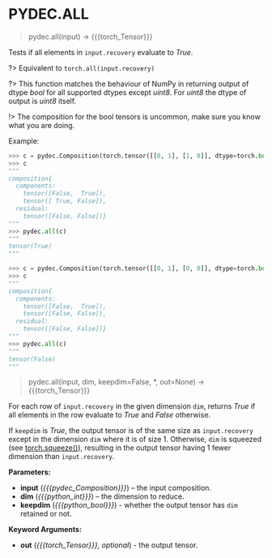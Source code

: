 # PYDEC.ALL
> pydec.all(input) →  {{{torch_Tensor}}}

Tests if all elements in `input.recovery` evaluate to *True*.

?> Equivalent to `torch.all(input.recovery)`

?> This function matches the behaviour of NumPy in returning output of dtype *bool* for all supported dtypes except *uint8*. For *uint8* the dtype of output is *uint8* itself.

!> The composition for the bool tensors is uncommon, make sure you know what you are doing.

Example:
```python
>>> c = pydec.Composition(torch.tensor([[0, 1], [1, 0]], dtype=torch.bool))
>>> c
"""
composition{
  components:
    tensor([False,  True]),
    tensor([ True, False]),
  residual:
    tensor([False, False])}
"""
>>> pydec.all(c)
"""
tensor(True)
"""

>>> c = pydec.Composition(torch.tensor([[0, 1], [0, 0]], dtype=torch.bool))
>>> c
"""
composition{
  components:
    tensor([False,  True]),
    tensor([False, False]),
  residual:
    tensor([False, False])}
"""
>>> pydec.all(c)
"""
tensor(False)
"""
```

> pydec.all(input, dim, keepdim=False, *, out=None) →  {{{torch_Tensor}}}

For each row of `input.recovery` in the given dimension `dim`, returns *True* if all elements in the row evaluate to *True* and *False* otherwise.

If `keepdim` is *True*, the output tensor is of the same size as `input.recovery` except in the dimension `dim` where it is of size 1. Otherwise, `dim` is squeezed (see [torch.squeeze()](https://pytorch.org/docs/stable/generated/torch.squeeze.html#torch.squeeze)), resulting in the output tensor having 1 fewer dimension than `input.recovery`.

**Parameters:**

* **input** (*{{{pydec_Composition}}}*) – the input composition.
* **dim** (*{{{python_int}}}*) – the dimension to reduce.
* **keepdim** (*{{{python_bool}}}*) - whether the output tensor has `dim` retained or not.

**Keyword Arguments:**
* **out** (*{{{torch_Tensor}}}, optional*) - the output tensor.